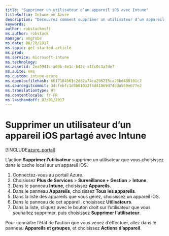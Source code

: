 ```yaml
---
title: "Supprimer un utilisateur d’un appareil iOS avec Intune"
titleSuffix: Intune on Azure
description: "Découvrez comment supprimer un utilisateur d’un appareil iOS partagé avec Intune. »"
keywords: 
author: robstackmsft
ms.author: robstack
manager: angrobe
ms.date: 06/28/2017
ms.topic: get-started-article
ms.prod: 
ms.service: microsoft-intune
ms.technology: 
ms.assetid: 2ea5941c-a69b-4e1c-b42c-a1fc0c3a7de7
ms.suite: ems
ms.custom: intune-azure
ms.openlocfilehash: 6617184561c2d82a74ca296215ca28bd480101c7
ms.sourcegitcommit: 34cfebfc1d8b81032f4d41869d74dda559e677e2
ms.translationtype: HT
ms.contentlocale: fr-FR
ms.lasthandoff: 07/01/2017
---
```

# <a name="remove-a-user-from-a-shared-ios-device-with-intune"></a>Supprimer un utilisateur d’un appareil iOS partagé avec Intune


[!INCLUDE[azure_portal](./includes/azure_portal.md)]

L’action **Supprimer l’utilisateur** supprime un utilisateur que vous choisissez dans le cache local sur un appareil iOS. 

1. Connectez-vous au portail Azure.
2. Choisissez **Plus de Services** > **Surveillance + Gestion** > **Intune**.
3. Dans le panneau **Intune**, choisissez **Appareils**.
4. Dans le panneau **Appareils**, choisissez **Tous les appareils**.
5. Dans la liste des appareils que vous gérez, choisissez un appareil iOS.
6. Dans le panneau de cet appareil, choisissez **Utilisateurs**.
7. Dans la liste, cliquez avec le bouton droit sur l’utilisateur que vous souhaitez supprimer, puis choisissez **Supprimer l’utilisateur**.

Pour connaître l’état de l’action que vous venez d’effectuer, allez dans le panneau **Appareils et groupes**, et choisissez **Actions d’appareil**.
